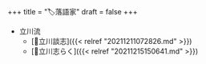 +++
title = "🏷落語家"
draft = false
+++

-   立川流
    -   [👨立川談志]({{< relref "20211211072826.md" >}})
    -   [👨立川志らく]({{< relref "20211215150641.md" >}})
